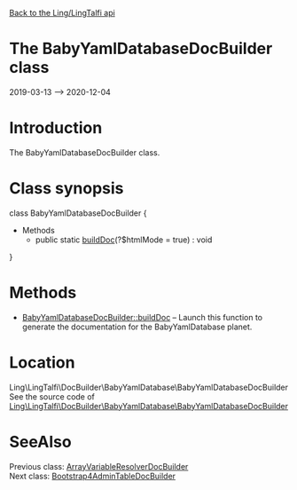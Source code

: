 [Back to the Ling/LingTalfi api](https://github.com/lingtalfi/LingTalfi/blob/master/doc/api/Ling/LingTalfi.md)



The BabyYamlDatabaseDocBuilder class
================
2019-03-13 --> 2020-12-04






Introduction
============

The BabyYamlDatabaseDocBuilder class.



Class synopsis
==============


class <span class="pl-k">BabyYamlDatabaseDocBuilder</span>  {

- Methods
    - public static [buildDoc](https://github.com/lingtalfi/LingTalfi/blob/master/doc/api/Ling/LingTalfi/DocBuilder/BabyYamlDatabase/BabyYamlDatabaseDocBuilder/buildDoc.md)(?$htmlMode = true) : void

}






Methods
==============

- [BabyYamlDatabaseDocBuilder::buildDoc](https://github.com/lingtalfi/LingTalfi/blob/master/doc/api/Ling/LingTalfi/DocBuilder/BabyYamlDatabase/BabyYamlDatabaseDocBuilder/buildDoc.md) &ndash; Launch this function to generate the documentation for the BabyYamlDatabase planet.





Location
=============
Ling\LingTalfi\DocBuilder\BabyYamlDatabase\BabyYamlDatabaseDocBuilder<br>
See the source code of [Ling\LingTalfi\DocBuilder\BabyYamlDatabase\BabyYamlDatabaseDocBuilder](https://github.com/lingtalfi/LingTalfi/blob/master/DocBuilder/BabyYamlDatabase/BabyYamlDatabaseDocBuilder.php)



SeeAlso
==============
Previous class: [ArrayVariableResolverDocBuilder](https://github.com/lingtalfi/LingTalfi/blob/master/doc/api/Ling/LingTalfi/DocBuilder/ArrayVariableResolver/ArrayVariableResolverDocBuilder.md)<br>Next class: [Bootstrap4AdminTableDocBuilder](https://github.com/lingtalfi/LingTalfi/blob/master/doc/api/Ling/LingTalfi/DocBuilder/Bootstrap4AdminTable/Bootstrap4AdminTableDocBuilder.md)<br>
